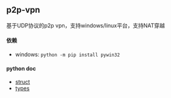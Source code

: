 ## p2p-vpn

基于UDP协议的p2p vpn，支持windows/linux平台，支持NAT穿越

#### 依赖

- windows: `python -m pip install pywin32`

#### python doc

- [struct](https://docs.python.org/3/library/struct.html)
- [types](https://docs.python.org/3/library/stdtypes.html#binary-sequence-types-bytes-bytearray-memoryview)